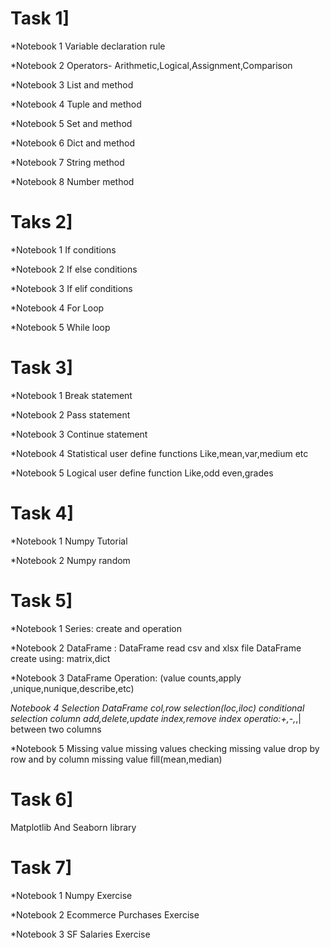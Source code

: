 
# Task 1]

*Notebook 1
Variable declaration rule

*Notebook 2
Operators- Arithmetic,Logical,Assignment,Comparison

*Notebook 3
List and method

*Notebook 4
Tuple and method

*Notebook 5
Set and method

*Notebook 6
Dict and method

*Notebook 7
String method

*Notebook 8
Number method



# Taks 2]

*Notebook 1
If conditions

*Notebook 2
If else conditions

*Notebook 3
If elif conditions

*Notebook 4
For Loop

*Notebook 5
While loop



# Task 3]

*Notebook 1
Break statement

*Notebook 2
Pass statement

*Notebook 3
Continue statement

*Notebook 4
Statistical user define functions
Like,mean,var,medium etc

*Notebook 5
Logical user define function 
Like,odd even,grades


# Task 4]

*Notebook 1
Numpy Tutorial

*Notebook 2
Numpy random


# Task 5]

*Notebook 1
Series: create and operation

*Notebook 2
DataFrame :
DataFrame read csv and xlsx file 
DataFrame create using: matrix,dict

*Notebook 3
DataFrame Operation:
(value counts,apply ,unique,nunique,describe,etc)

*Notebook 4
Selection
DataFrame col,row selection(loc,iloc)
conditional selection
column add,delete,update
index,remove index
operatio:+,-,*,| between two columns

*Notebook 5
Missing value
missing values checking 
missing value drop by row and by column
missing value fill(mean,median)


# Task 6]

Matplotlib And Seaborn library


# Task 7]

*Notebook 1
Numpy Exercise

*Notebook 2
Ecommerce Purchases Exercise

*Notebook 3
SF Salaries Exercise






